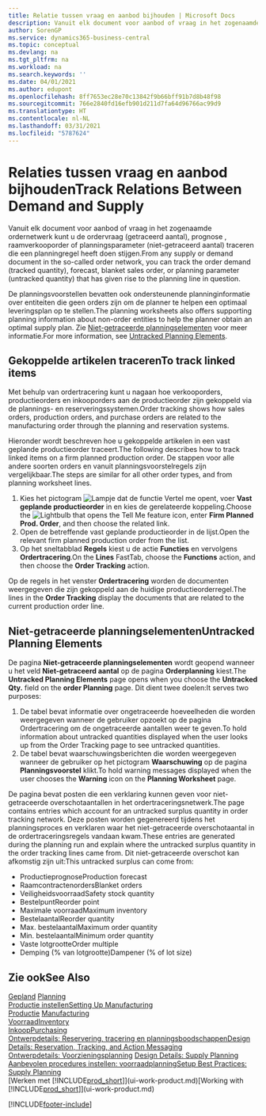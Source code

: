 ```yaml
---
title: Relatie tussen vraag en aanbod bijhouden | Microsoft Docs
description: Vanuit elk document voor aanbod of vraag in het zogenaamde ordernetwerk kunt u de ordervraag (getraceerd aantal), prognose , raamverkooporder of planningsparameter (niet-getraceerd aantal) traceren die een planningregel heeft doen stijgen.
author: SorenGP
ms.service: dynamics365-business-central
ms.topic: conceptual
ms.devlang: na
ms.tgt_pltfrm: na
ms.workload: na
ms.search.keywords: ''
ms.date: 04/01/2021
ms.author: edupont
ms.openlocfilehash: 8ff7653ec28e70c13842f9b66bff91b7d8b48f98
ms.sourcegitcommit: 766e2840fd16efb901d211d7fa64d96766ac99d9
ms.translationtype: HT
ms.contentlocale: nl-NL
ms.lasthandoff: 03/31/2021
ms.locfileid: "5787624"
---
```

# <a name="track-relations-between-demand-and-supply"></a><span data-ttu-id="e5b34-103">Relaties tussen vraag en aanbod bijhouden</span><span class="sxs-lookup"><span data-stu-id="e5b34-103">Track Relations Between Demand and Supply</span></span>
<span data-ttu-id="e5b34-104">Vanuit elk document voor aanbod of vraag in het zogenaamde ordernetwerk kunt u de ordervraag (getraceerd aantal), prognose , raamverkooporder of planningsparameter (niet-getraceerd aantal) traceren die een planningregel heeft doen stijgen.</span><span class="sxs-lookup"><span data-stu-id="e5b34-104">From any supply or demand document in the so-called order network, you can track the order demand (tracked quantity), forecast, blanket sales order, or planning parameter (untracked quantity) that has given rise to the planning line in question.</span></span>

<span data-ttu-id="e5b34-105">De planningsvoorstellen bevatten ook ondersteunende planninginformatie over entiteiten die geen orders zijn om de planner te helpen een optimaal leveringsplan op te stellen.</span><span class="sxs-lookup"><span data-stu-id="e5b34-105">The planning worksheets also offers supporting planning information about non-order entities to help the planner obtain an optimal supply plan.</span></span> <span data-ttu-id="e5b34-106">Zie [Niet-getraceerde planningselementen](production-how-track-demand-supply.md#untracked-planning-elements) voor meer informatie.</span><span class="sxs-lookup"><span data-stu-id="e5b34-106">For more information, see [Untracked Planning Elements](production-how-track-demand-supply.md#untracked-planning-elements).</span></span>

## <a name="to-track-linked-items"></a><span data-ttu-id="e5b34-107">Gekoppelde artikelen traceren</span><span class="sxs-lookup"><span data-stu-id="e5b34-107">To track linked items</span></span>
<span data-ttu-id="e5b34-108">Met behulp van ordertracering kunt u nagaan hoe verkooporders, productieorders en inkooporders aan de productieorder zijn gekoppeld via de plannings- en reserveringssystemen.</span><span class="sxs-lookup"><span data-stu-id="e5b34-108">Order tracking shows how sales orders, production orders, and purchase orders are related to the manufacturing order through the planning and reservation systems.</span></span>

<span data-ttu-id="e5b34-109">Hieronder wordt beschreven hoe u gekoppelde artikelen in een vast geplande productieorder traceert.</span><span class="sxs-lookup"><span data-stu-id="e5b34-109">The following describes how to track linked items on a firm planned production order.</span></span> <span data-ttu-id="e5b34-110">De stappen voor alle andere soorten orders en vanuit planningsvoorstelregels zijn vergelijkbaar.</span><span class="sxs-lookup"><span data-stu-id="e5b34-110">The steps are similar for all other order types, and from planning worksheet lines.</span></span>

1. <span data-ttu-id="e5b34-111">Kies het pictogram ![Lampje dat de functie Vertel me opent](media/ui-search/search_small.png "Vertel me wat u wilt doen"), voer **Vast geplande productieorder** in en kies de gerelateerde koppeling.</span><span class="sxs-lookup"><span data-stu-id="e5b34-111">Choose the ![Lightbulb that opens the Tell Me feature](media/ui-search/search_small.png "Tell me what you want to do") icon, enter **Firm Planned Prod. Order**, and then choose the related link.</span></span>
2. <span data-ttu-id="e5b34-112">Open de betreffende vast geplande productieorder in de lijst.</span><span class="sxs-lookup"><span data-stu-id="e5b34-112">Open the relevant firm planned production order from the list.</span></span>
3. <span data-ttu-id="e5b34-113">Op het sneltabblad **Regels** kiest u de actie **Functies** en vervolgens **Ordertracering**.</span><span class="sxs-lookup"><span data-stu-id="e5b34-113">On the **Lines** FastTab, choose the **Functions** action, and then choose the **Order Tracking** action.</span></span>

<span data-ttu-id="e5b34-114">Op de regels in het venster **Ordertracering** worden de documenten weergegeven die zijn gekoppeld aan de huidige productieorderregel.</span><span class="sxs-lookup"><span data-stu-id="e5b34-114">The lines in the **Order Tracking** display the documents that are related to the current production order line.</span></span>

## <a name="untracked-planning-elements"></a><span data-ttu-id="e5b34-115">Niet-getraceerde planningselementen</span><span class="sxs-lookup"><span data-stu-id="e5b34-115">Untracked Planning Elements</span></span>
<span data-ttu-id="e5b34-116">De pagina **Niet-getraceerde planningselementen** wordt geopend wanneer u het veld **Niet-getraceerd aantal** op de pagina **Orderplanning** kiest.</span><span class="sxs-lookup"><span data-stu-id="e5b34-116">The **Untracked Planning Elements** page opens when you choose the **Untracked Qty.** field on the **order Planning** page.</span></span> <span data-ttu-id="e5b34-117">Dit dient twee doelen:</span><span class="sxs-lookup"><span data-stu-id="e5b34-117">It serves two purposes:</span></span>

1. <span data-ttu-id="e5b34-118">De tabel bevat informatie over ongetraceerde hoeveelheden die worden weergegeven wanneer de gebruiker opzoekt op de pagina Ordertracering om de ongetraceerde aantallen weer te geven.</span><span class="sxs-lookup"><span data-stu-id="e5b34-118">To hold information about untracked quantities displayed when the user looks up from the Order Tracking page to see untracked quantities.</span></span>
2. <span data-ttu-id="e5b34-119">De tabel bevat waarschuwingsberichten die worden weergegeven wanneer de gebruiker op het pictogram **Waarschuwing** op de pagina **Planningsvoorstel** klikt.</span><span class="sxs-lookup"><span data-stu-id="e5b34-119">To hold warning messages displayed when the user chooses the **Warning** icon on the **Planning Worksheet** page.</span></span>

<span data-ttu-id="e5b34-120">De pagina bevat posten die een verklaring kunnen geven voor niet-getraceerde overschotaantallen in het ordertraceringsnetwerk.</span><span class="sxs-lookup"><span data-stu-id="e5b34-120">The page contains entries which account for an untracked surplus quantity in order tracking network.</span></span> <span data-ttu-id="e5b34-121">Deze posten worden gegenereerd tijdens het planningsproces en verklaren waar het niet-getraceerde overschotaantal in de ordertraceringsregels vandaan kwam.</span><span class="sxs-lookup"><span data-stu-id="e5b34-121">These entries are generated during the planning run and explain where the untracked surplus quantity in the order tracking lines came from.</span></span> <span data-ttu-id="e5b34-122">Dit niet-getraceerde overschot kan afkomstig zijn uit:</span><span class="sxs-lookup"><span data-stu-id="e5b34-122">This untracked surplus can come from:</span></span>

- <span data-ttu-id="e5b34-123">Productieprognose</span><span class="sxs-lookup"><span data-stu-id="e5b34-123">Production forecast</span></span>
- <span data-ttu-id="e5b34-124">Raamcontractenorders</span><span class="sxs-lookup"><span data-stu-id="e5b34-124">Blanket orders</span></span>
- <span data-ttu-id="e5b34-125">Veiligheidsvoorraad</span><span class="sxs-lookup"><span data-stu-id="e5b34-125">Safety stock quantity</span></span>
- <span data-ttu-id="e5b34-126">Bestelpunt</span><span class="sxs-lookup"><span data-stu-id="e5b34-126">Reorder point</span></span>
- <span data-ttu-id="e5b34-127">Maximale voorraad</span><span class="sxs-lookup"><span data-stu-id="e5b34-127">Maximum inventory</span></span>
- <span data-ttu-id="e5b34-128">Bestelaantal</span><span class="sxs-lookup"><span data-stu-id="e5b34-128">Reorder quantity</span></span>
- <span data-ttu-id="e5b34-129">Max. bestelaantal</span><span class="sxs-lookup"><span data-stu-id="e5b34-129">Maximum order quantity</span></span>
- <span data-ttu-id="e5b34-130">Min. bestelaantal</span><span class="sxs-lookup"><span data-stu-id="e5b34-130">Minimum order quantity</span></span>
- <span data-ttu-id="e5b34-131">Vaste lotgrootte</span><span class="sxs-lookup"><span data-stu-id="e5b34-131">Order multiple</span></span>
- <span data-ttu-id="e5b34-132">Demping (% van lotgrootte)</span><span class="sxs-lookup"><span data-stu-id="e5b34-132">Dampener (% of lot size)</span></span>

## <a name="see-also"></a><span data-ttu-id="e5b34-133">Zie ook</span><span class="sxs-lookup"><span data-stu-id="e5b34-133">See Also</span></span>  
<span data-ttu-id="e5b34-134">[Gepland](production-planning.md) </span><span class="sxs-lookup"><span data-stu-id="e5b34-134">[Planning](production-planning.md) </span></span>  
[<span data-ttu-id="e5b34-135">Productie instellen</span><span class="sxs-lookup"><span data-stu-id="e5b34-135">Setting Up Manufacturing</span></span>](production-configure-production-processes.md)  
<span data-ttu-id="e5b34-136">[Productie](production-manage-manufacturing.md)  </span><span class="sxs-lookup"><span data-stu-id="e5b34-136">[Manufacturing](production-manage-manufacturing.md)  </span></span>  
[<span data-ttu-id="e5b34-137">Voorraad</span><span class="sxs-lookup"><span data-stu-id="e5b34-137">Inventory</span></span>](inventory-manage-inventory.md)  
[<span data-ttu-id="e5b34-138">Inkoop</span><span class="sxs-lookup"><span data-stu-id="e5b34-138">Purchasing</span></span>](purchasing-manage-purchasing.md)  
[<span data-ttu-id="e5b34-139">Ontwerpdetails: Reservering, tracering en planningsboodschappen</span><span class="sxs-lookup"><span data-stu-id="e5b34-139">Design Details: Reservation, Tracking, and Action Messaging</span></span>](design-details-reservation-order-tracking-and-action-messaging.md)  
<span data-ttu-id="e5b34-140">[Ontwerpdetails: Voorzieningsplanning](design-details-supply-planning.md) </span><span class="sxs-lookup"><span data-stu-id="e5b34-140">[Design Details: Supply Planning](design-details-supply-planning.md) </span></span>  
[<span data-ttu-id="e5b34-141">Aanbevolen procedures instellen: voorraadplanning</span><span class="sxs-lookup"><span data-stu-id="e5b34-141">Setup Best Practices: Supply Planning</span></span>](setup-best-practices-supply-planning.md)  
<span data-ttu-id="e5b34-142">[Werken met [!INCLUDE[prod_short](includes/prod_short.md)]](ui-work-product.md)</span><span class="sxs-lookup"><span data-stu-id="e5b34-142">[Working with [!INCLUDE[prod_short](includes/prod_short.md)]](ui-work-product.md)</span></span>


[!INCLUDE[footer-include](includes/footer-banner.md)]